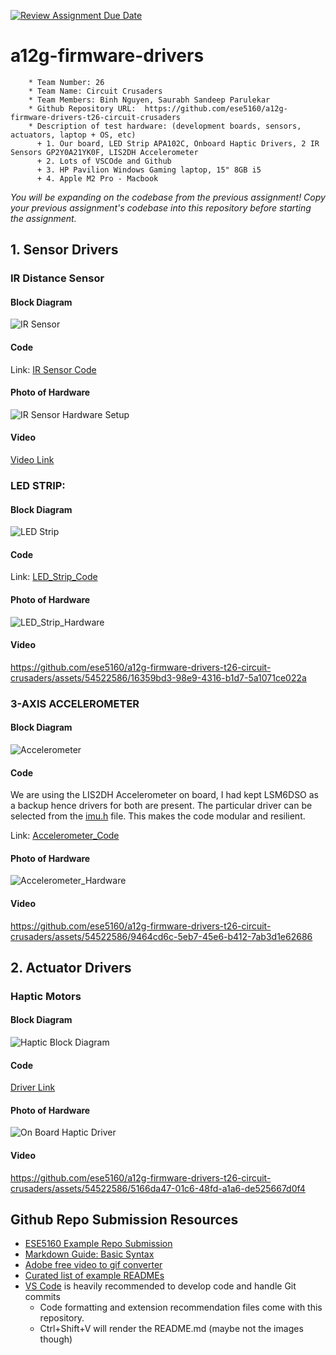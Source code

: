 [![Review Assignment Due Date](https://classroom.github.com/assets/deadline-readme-button-24ddc0f5d75046c5622901739e7c5dd533143b0c8e959d652212380cedb1ea36.svg)](https://classroom.github.com/a/Gk8hE5zE)

# a12g-firmware-drivers

```
    * Team Number: 26
    * Team Name: Circuit Crusaders
    * Team Members: Binh Nguyen, Saurabh Sandeep Parulekar
    * Github Repository URL:  https://github.com/ese5160/a12g-firmware-drivers-t26-circuit-crusaders
    * Description of test hardware: (development boards, sensors, actuators, laptop + OS, etc)
      + 1. Our board, LED Strip APA102C, Onboard Haptic Drivers, 2 IR Sensors GP2Y0A21YK0F, LIS2DH Accelerometer
      + 2. Lots of VSCOde and Github
      + 3. HP Pavilion Windows Gaming laptop, 15" 8GB i5
      + 4. Apple M2 Pro - Macbook
```

*You will be expanding on the codebase from the previous assignment! Copy your previous assignment's codebase into this repository before starting the assignment.*

## 1. Sensor Drivers

### IR Distance Sensor

#### Block Diagram

![IR Sensor](https://github.com/ese5160/a12g-firmware-drivers-t26-circuit-crusaders/blob/main/images/IR_Sensor.drawio.png)

#### Code

Link: [IR Sensor Code](https://github.com/ese5160/a12g-firmware-drivers-t26-circuit-crusaders/tree/main/Application/src/IRDistanceSensor)

#### Photo of Hardware

![IR Sensor Hardware Setup](https://github.com/ese5160/a12g-firmware-drivers-t26-circuit-crusaders/blob/main/images/IR_Sensor.png)

#### Video

[Video Link](https://drive.google.com/file/d/1-NeuIHf8TISOKZClrjXXN706EgbNKxkI/view?usp=sharing)

### LED STRIP:

#### Block Diagram


![LED Strip](https://github.com/ese5160/a12g-firmware-drivers-t26-circuit-crusaders/blob/main/images/LED_Strip.png)

#### Code


Link: [LED_Strip_Code](https://github.com/ese5160/a12g-firmware-drivers-t26-circuit-crusaders/tree/main/Application/src/LED_Strip)

#### Photo of Hardware

![LED_Strip_Hardware](https://github.com/ese5160/a12g-firmware-drivers-t26-circuit-crusaders/blob/main/images/LED_Hardware.png)

#### Video

https://github.com/ese5160/a12g-firmware-drivers-t26-circuit-crusaders/assets/54522586/16359bd3-98e9-4316-b1d7-5a1071ce022a

### 3-AXIS ACCELEROMETER

#### Block Diagram

![Accelerometer](https://github.com/ese5160/a12g-firmware-drivers-t26-circuit-crusaders/blob/main/images/Accelerometer.png)

#### Code

We are using the LIS2DH Accelerometer on board, I had kept LSM6DSO as a backup hence drivers for both are present. The particular driver can be selected from the [imu.h](https://github.com/ese5160/a12g-firmware-drivers-t26-circuit-crusaders/blob/main/Application/src/IMU/imu.h) file. This makes the code modular and resilient.

Link: [Accelerometer_Code](https://github.com/ese5160/a12g-firmware-drivers-t26-circuit-crusaders/tree/main/Application/src/IMU)

#### Photo of Hardware

![Accelerometer_Hardware](https://github.com/ese5160/a12g-firmware-drivers-t26-circuit-crusaders/blob/main/images/Accelerometer_hardware.png)

#### Video

https://github.com/ese5160/a12g-firmware-drivers-t26-circuit-crusaders/assets/54522586/9464cd6c-5eb7-45e6-b412-7ab3d1e62686

## 2. Actuator Drivers

### Haptic Motors

#### Block Diagram

![Haptic Block Diagram](https://github.com/ese5160/a12g-firmware-drivers-t26-circuit-crusaders/blob/main/images/Haptic_BD.drawio.png)

#### Code

[Driver Link](https://github.com/ese5160/a12g-firmware-drivers-t26-circuit-crusaders/tree/main/Application/src/Haptic)

#### Photo of Hardware

![On Board Haptic Driver](https://github.com/ese5160/a12g-firmware-drivers-t26-circuit-crusaders/blob/main/images/Haptic_Hardware.png)

#### Video

https://github.com/ese5160/a12g-firmware-drivers-t26-circuit-crusaders/assets/54522586/5166da47-01c6-48fd-a1a6-de525667d0f4


## Github Repo Submission Resources

* [ESE5160 Example Repo Submission](https://github.com/ese5160/example-repository-submission)
* [Markdown Guide: Basic Syntax](https://www.markdownguide.org/basic-syntax/)
* [Adobe free video to gif converter](https://www.adobe.com/express/feature/video/convert/video-to-gif)
* [Curated list of example READMEs](https://github.com/matiassingers/awesome-readme)
* [VS Code](https://code.visualstudio.com/) is heavily recommended to develop code and handle Git commits
  * Code formatting and extension recommendation files come with this repository.
  * Ctrl+Shift+V will render the README.md (maybe not the images though)
